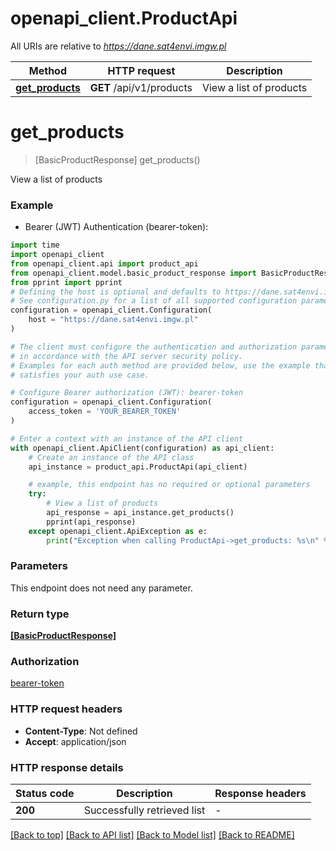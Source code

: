 # openapi_client.ProductApi

All URIs are relative to *https://dane.sat4envi.imgw.pl*

Method | HTTP request | Description
------------- | ------------- | -------------
[**get_products**](ProductApi.md#get_products) | **GET** /api/v1/products | View a list of products


# **get_products**
> [BasicProductResponse] get_products()

View a list of products

### Example

* Bearer (JWT) Authentication (bearer-token):
```python
import time
import openapi_client
from openapi_client.api import product_api
from openapi_client.model.basic_product_response import BasicProductResponse
from pprint import pprint
# Defining the host is optional and defaults to https://dane.sat4envi.imgw.pl
# See configuration.py for a list of all supported configuration parameters.
configuration = openapi_client.Configuration(
    host = "https://dane.sat4envi.imgw.pl"
)

# The client must configure the authentication and authorization parameters
# in accordance with the API server security policy.
# Examples for each auth method are provided below, use the example that
# satisfies your auth use case.

# Configure Bearer authorization (JWT): bearer-token
configuration = openapi_client.Configuration(
    access_token = 'YOUR_BEARER_TOKEN'
)

# Enter a context with an instance of the API client
with openapi_client.ApiClient(configuration) as api_client:
    # Create an instance of the API class
    api_instance = product_api.ProductApi(api_client)

    # example, this endpoint has no required or optional parameters
    try:
        # View a list of products
        api_response = api_instance.get_products()
        pprint(api_response)
    except openapi_client.ApiException as e:
        print("Exception when calling ProductApi->get_products: %s\n" % e)
```


### Parameters
This endpoint does not need any parameter.

### Return type

[**[BasicProductResponse]**](BasicProductResponse.md)

### Authorization

[bearer-token](../README.md#bearer-token)

### HTTP request headers

 - **Content-Type**: Not defined
 - **Accept**: application/json


### HTTP response details
| Status code | Description | Response headers |
|-------------|-------------|------------------|
**200** | Successfully retrieved list |  -  |

[[Back to top]](#) [[Back to API list]](../README.md#documentation-for-api-endpoints) [[Back to Model list]](../README.md#documentation-for-models) [[Back to README]](../README.md)


